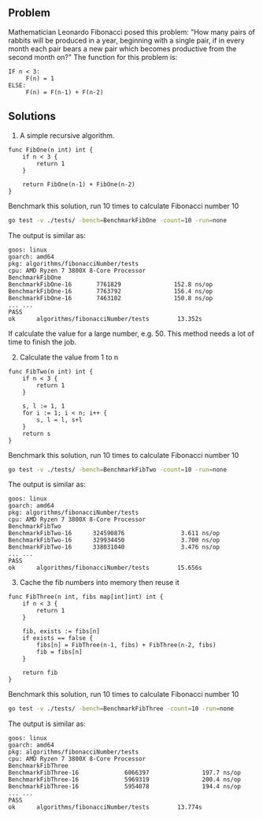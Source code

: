 ## Problem
Mathematician Leonardo Fibonacci posed this problem:
"How many pairs of rabbits will be produced in a year, beginning with a single pair, if in every month each pair bears a new pair which becomes productive from the second month on?"
The function for this problem is:
```
IF n < 3:
     F(n) = 1
ELSE:
     F(n) = F(n-1) + F(n-2)
```

## Solutions
1. A simple recursive algorithm.
```golang
func FibOne(n int) int {
	if n < 3 {
		return 1
	}

	return FibOne(n-1) + FibOne(n-2)
}
```

Benchmark this solution, run 10 times to calculate Fibonacci number 10
```bash
go test -v ./tests/ -bench=BenchmarkFibOne -count=10 -run=none
```

The output is similar as:
```
goos: linux
goarch: amd64
pkg: algorithms/fibonacciNumber/tests
cpu: AMD Ryzen 7 3800X 8-Core Processor             
BenchmarkFibOne
BenchmarkFibOne-16       7761829               152.8 ns/op
BenchmarkFibOne-16       7763792               156.4 ns/op
BenchmarkFibOne-16       7463102               150.8 ns/op
... ...
PASS
ok      algorithms/fibonacciNumber/tests        13.352s
```

If calculate the value for a large number, e.g. 50. This method needs a lot of time to finish the job.

2. Calculate the value from 1 to n
```golang
func FibTwo(n int) int {
	if n < 3 {
		return 1
	}

	s, l := 1, 1
	for i := 1; i < n; i++ {
		s, l = l, s+l
	}
	return s
}
```

Benchmark this solution, run 10 times to calculate Fibonacci number 10
```bash
go test -v ./tests/ -bench=BenchmarkFibTwo -count=10 -run=none
```

The output is similar as:
```
goos: linux
goarch: amd64
pkg: algorithms/fibonacciNumber/tests
cpu: AMD Ryzen 7 3800X 8-Core Processor             
BenchmarkFibTwo
BenchmarkFibTwo-16      324590876                3.611 ns/op
BenchmarkFibTwo-16      329934450                3.700 ns/op
BenchmarkFibTwo-16      338031040                3.476 ns/op
... ...
PASS
ok      algorithms/fibonacciNumber/tests        15.656s
```

3. Cache the fib numbers into memory then reuse it
```golang
func FibThree(n int, fibs map[int]int) int {
	if n < 3 {
		return 1
	}

	fib, exists := fibs[n]
	if exists == false {
		fibs[n] = FibThree(n-1, fibs) + FibThree(n-2, fibs)
		fib = fibs[n]
	}

	return fib
}
```

Benchmark this solution, run 10 times to calculate Fibonacci number 10
```bash
go test -v ./tests/ -bench=BenchmarkFibThree -count=10 -run=none
```

The output is similar as:
```
goos: linux
goarch: amd64
pkg: algorithms/fibonacciNumber/tests
cpu: AMD Ryzen 7 3800X 8-Core Processor
BenchmarkFibThree
BenchmarkFibThree-16             6066397               197.7 ns/op
BenchmarkFibThree-16             5969319               200.4 ns/op
BenchmarkFibThree-16             5954078               194.4 ns/op
... ...
PASS
ok      algorithms/fibonacciNumber/tests        13.774s
```
